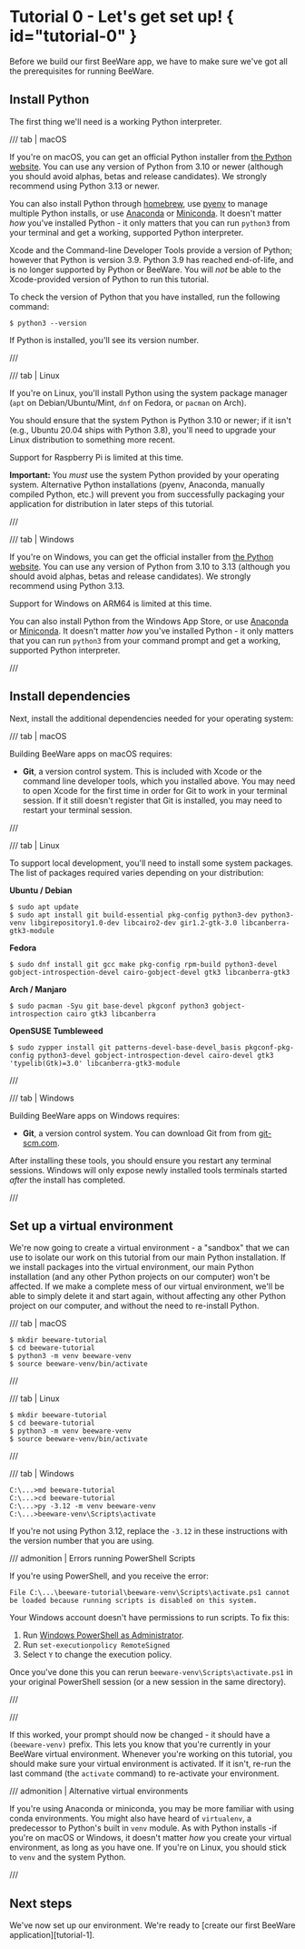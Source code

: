# Tutorial 0 - Let's get set up! { id="tutorial-0" }

Before we build our first BeeWare app, we have to make sure we've got
all the prerequisites for running BeeWare.

## Install Python

The first thing we'll need is a working Python interpreter.

/// tab | macOS

If you're on macOS, you can get an official Python installer from [the
Python website](https://www.python.org/downloads). You can use any
version of Python from 3.10 or newer (although you should avoid alphas,
betas and release candidates). We strongly recommend using Python 3.13
or newer.

You can also install Python through
[homebrew](https://docs.brew.sh/Homebrew-and-Python), use
[pyenv](https://github.com/pyenv/pyenv#simple-python-version-management-pyenv)
to manage multiple Python installs, or use
[Anaconda](https://docs.anaconda.com/anaconda/install/) or
[Miniconda](https://docs.conda.io/en/latest/miniconda.html). It doesn't
matter *how* you've installed Python - it only matters that you can run
`python3` from your terminal and get a working, supported Python
interpreter.

Xcode and the Command-line Developer Tools provide a version of Python;
however that Python is version 3.9. Python 3.9 has reached end-of-life,
and is no longer supported by Python or BeeWare. You will *not* be able
to the Xcode-provided version of Python to run this tutorial.

To check the version of Python that you have installed, run the
following command:

```console
$ python3 --version
```

If Python is installed, you'll see its version number.

///

/// tab | Linux

If you're on Linux, you'll install Python using the system package
manager (`apt` on Debian/Ubuntu/Mint, `dnf` on Fedora, or `pacman` on
Arch).

You should ensure that the system Python is Python 3.10 or newer; if it
isn't (e.g., Ubuntu 20.04 ships with Python 3.8), you'll need to upgrade
your Linux distribution to something more recent.

Support for Raspberry Pi is limited at this time.

**Important:** You *must* use the system Python provided by your
operating system. Alternative Python installations (pyenv, Anaconda,
manually compiled Python, etc.) will prevent you from successfully
packaging your application for distribution in later steps of this
tutorial.

///

/// tab | Windows

If you're on Windows, you can get the official installer from [the
Python website](https://www.python.org/downloads). You can use any
version of Python from 3.10 to 3.13 (although you should avoid alphas,
betas and release candidates). We strongly recommend using Python 3.13.

Support for Windows on ARM64 is limited at this time.

You can also install Python from the Windows App Store, or use
[Anaconda](https://docs.anaconda.com/anaconda/install/) or
[Miniconda](https://docs.conda.io/en/latest/miniconda.html). It doesn't
matter *how* you've installed Python - it only matters that you can run
`python3` from your command prompt and get a working, supported Python
interpreter.

///


## Install dependencies

Next, install the additional dependencies needed for your operating
system:

/// tab | macOS

Building BeeWare apps on macOS requires:

- **Git**, a version control system. This is included with Xcode or the
  command line developer tools, which you installed above. You may need
  to open Xcode for the first time in order for Git to work in your
  terminal session. If it still doesn't register that Git is installed,
  you may need to restart your terminal session.

///

/// tab | Linux

To support local development, you'll need to install some system
packages. The list of packages required varies depending on your
distribution:

**Ubuntu / Debian**

```console
$ sudo apt update
$ sudo apt install git build-essential pkg-config python3-dev python3-venv libgirepository1.0-dev libcairo2-dev gir1.2-gtk-3.0 libcanberra-gtk3-module
```

**Fedora**

```console
$ sudo dnf install git gcc make pkg-config rpm-build python3-devel gobject-introspection-devel cairo-gobject-devel gtk3 libcanberra-gtk3
```

**Arch / Manjaro**

```console
$ sudo pacman -Syu git base-devel pkgconf python3 gobject-introspection cairo gtk3 libcanberra
```

**OpenSUSE Tumbleweed**

```console
$ sudo zypper install git patterns-devel-base-devel_basis pkgconf-pkg-config python3-devel gobject-introspection-devel cairo-devel gtk3 'typelib(Gtk)=3.0' libcanberra-gtk3-module
```

///

/// tab | Windows

Building BeeWare apps on Windows requires:

- **Git**, a version control system. You can download Git from from
  [git-scm.com](https://git-scm.com/downloads/).

After installing these tools, you should ensure you restart any terminal
sessions. Windows will only expose newly installed tools terminals
started *after* the install has completed.

///


## Set up a virtual environment

We're now going to create a virtual environment - a "sandbox" that we
can use to isolate our work on this tutorial from our main Python
installation. If we install packages into the virtual environment, our
main Python installation (and any other Python projects on our computer)
won't be affected. If we make a complete mess of our virtual
environment, we'll be able to simply delete it and start again, without
affecting any other Python project on our computer, and without the need
to re-install Python.

/// tab | macOS

```console
$ mkdir beeware-tutorial
$ cd beeware-tutorial
$ python3 -m venv beeware-venv
$ source beeware-venv/bin/activate
```

///

/// tab | Linux

```console
$ mkdir beeware-tutorial
$ cd beeware-tutorial
$ python3 -m venv beeware-venv
$ source beeware-venv/bin/activate
```

///

/// tab | Windows

```doscon
C:\...>md beeware-tutorial
C:\...>cd beeware-tutorial
C:\...>py -3.12 -m venv beeware-venv
C:\...>beeware-venv\Scripts\activate
```

If you're not using Python 3.12, replace the `-3.12` in these
instructions with the version number that you are using.

/// admonition | Errors running PowerShell Scripts

If you're using PowerShell, and you receive the error:

```console
File C:\...\beeware-tutorial\beeware-venv\Scripts\activate.ps1 cannot be loaded because running scripts is disabled on this system.
```

Your Windows account doesn't have permissions to run scripts. To fix
this:

1.  Run [Windows PowerShell as Administrator](https://learn.microsoft.com/en-us/powershell/scripting/windows-powershell/starting-windows-powershell?view=powershell-7.4).
2.  Run `set-executionpolicy RemoteSigned`
3.  Select `Y` to change the execution policy.

Once you've done this you can rerun `beeware-venv\Scripts\activate.ps1`
in your original PowerShell session (or a new session in the same
directory).

///

///

If this worked, your prompt should now be changed - it should have a
`(beeware-venv)` prefix. This lets you know that you're currently in
your BeeWare virtual environment. Whenever you're working on this
tutorial, you should make sure your virtual environment is activated. If
it isn't, re-run the last command (the `activate` command) to
re-activate your environment.

/// admonition | Alternative virtual environments

If you're using Anaconda or miniconda, you may be more familiar with
using conda environments. You might also have heard of `virtualenv`, a
predecessor to Python's built in `venv` module. As with Python installs
-if you're on macOS or Windows, it doesn't matter *how* you create your
virtual environment, as long as you have one. If you're on Linux, you
should stick to `venv` and the system Python.

///

## Next steps

We've now set up our environment. We're ready to
[create our first BeeWare application][tutorial-1].

